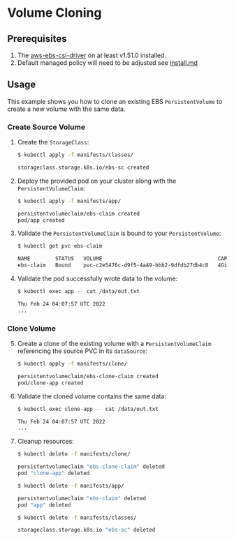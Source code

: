 # Volume Cloning

## Prerequisites

1. The [aws-ebs-csi-driver](https://github.com/kubernetes-sigs/aws-ebs-csi-driver) on at least v1.51.0 installed.
2. Default managed policy will need to be adjusted see [install.md](https://github.com/kubernetes-sigs/aws-ebs-csi-driver/blob/master/docs/install.md)  

## Usage

This example shows you how to clone an existing EBS `PersistentVolume` to create a new volume with the same data.

### Create Source Volume

1. Create the `StorageClass`:
    ```sh
    $ kubectl apply -f manifests/classes/

    storageclass.storage.k8s.io/ebs-sc created
    ```

2. Deploy the provided pod on your cluster along with the `PersistentVolumeClaim`:
    ```sh
    $ kubectl apply -f manifests/app/

    persistentvolumeclaim/ebs-claim created
    pod/app created
    ```

3. Validate the `PersistentVolumeClaim` is bound to your `PersistentVolume`:
    ```sh
    $ kubectl get pvc ebs-claim

    NAME        STATUS   VOLUME                                     CAPACITY   ACCESS MODES   STORAGECLASS   AGE
    ebs-claim   Bound    pvc-c2e5476c-d9f5-4a49-bbb2-9dfdb27db4c8   4Gi        RWO            ebs-sc         43s
    ```

4. Validate the pod successfully wrote data to the volume:
    ```sh
    $ kubectl exec app -- cat /data/out.txt

    Thu Feb 24 04:07:57 UTC 2022
    ...
    ```

### Clone Volume

5. Create a clone of the existing volume with a `PersistentVolumeClaim` referencing the source PVC in its `dataSource`:
    ```sh
    $ kubectl apply -f manifests/clone/

    persistentvolumeclaim/ebs-clone-claim created
    pod/clone-app created
    ```

6. Validate the cloned volume contains the same data:
    ```sh
    $ kubectl exec clone-app -- cat /data/out.txt

    Thu Feb 24 04:07:57 UTC 2022
    ...
    ```

7. Cleanup resources:
    ```sh
    $ kubectl delete -f manifests/clone/

    persistentvolumeclaim "ebs-clone-claim" deleted
    pod "clone-app" deleted
    ```

    ```sh
    $ kubectl delete -f manifests/app/

    persistentvolumeclaim "ebs-claim" deleted
    pod "app" deleted
    ```

    ```sh
    $ kubectl delete -f manifests/classes/

    storageclass.storage.k8s.io "ebs-sc" deleted
    ```
